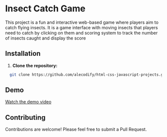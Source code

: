 # Insect Catch Game

This project is a fun and interactive web-based game where players aim to catch flying insects. It is a game interface with moving insects that players need to catch by clicking on them and scoring system to track the number of insects caught and display the score

## Installation

1. **Clone the repository:**
```bash
  git clone https://github.com/alecodify/html-css-javascript-projects.git
```

## Demo
[Watch the demo video](https://github.com/user-attachments/assets/909f4796-11f2-4ac1-b680-aee53de4895d)

## Contributing
Contributions are welcome! Please feel free to submit a Pull Request.